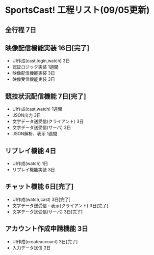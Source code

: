 # SportsCast! 工程リスト(09/05更新)

## 全行程	7日

## 映像配信機能実装	16日[完了]

* UI作成(cast,login,watch)	3日
* 認証ロジック実装	1週間
* 映像配信機能実装	3日
* 映像受信機能実装	3日

## 競技状況配信機能	7日[完了]

* UI作成(cast,watch)	1週間
* JSON出力	3日
* 文字データ送受信(クライアント)	3日
* 文字データ送受信(サーバ)	3日
* JSON解析、表示	1週間

## リプレイ機能	4日

* UI作成(watch)	1日
* リプレイ機能実装	3日

## チャット機能	6日[完了]

* UI作成(watch,cast)	3日[完了]
* 文字データ送受信・表示(クライアント)	3日[完了]
* 文字データ送受信(サーバ)	3日[完了]

## アカウント作成申請機能	3日

* UI作成(createaccount)	3日[完了]
* 入力データ送信	3日